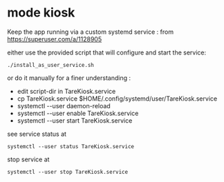 # mode kiosk

Keep the app running via a custom systemd service : from https://superuser.com/a/1128905

either use the provided script that will configure and start the service: 

    ./install_as_user_service.sh

or do it manually for a finer understanding :

- edit script-dir in TareKiosk.service
- cp TareKiosk.service $HOME/.config/systemd/user/TareKiosk.service
- systemctl --user daemon-reload
- systemctl --user enable TareKiosk.service
- systemctl --user start TareKiosk.service


see service status at

    systemctl --user status TareKiosk.service 

stop service at

    systemctl --user stop TareKiosk.service